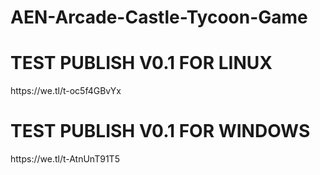 # AEN-Arcade-Castle-Tycoon-Game

<h1>TEST PUBLISH V0.1 FOR LINUX</h1>
<p>https://we.tl/t-oc5f4GBvYx</p>

<h1>TEST PUBLISH V0.1 FOR WINDOWS</h1>
<p>https://we.tl/t-AtnUnT91T5</p>
